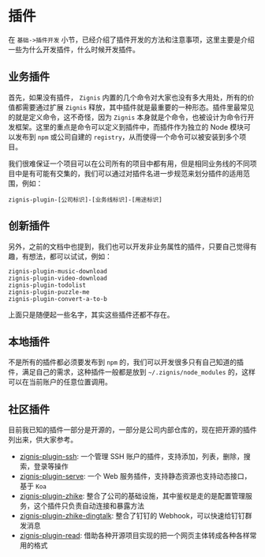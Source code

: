 # 插件

在 `基础->插件开发` 小节，已经介绍了插件开发的方法和注意事项，这里主要是介绍一些为什么开发插件，什么时候开发插件。

## 业务插件

首先，如果没有插件， `Zignis` 内置的几个命令对大家也没有多大用处，所有的价值都需要通过扩展 `Zignis` 释放，其中插件就是最重要的一种形态。插件里最常见的就是定义命令，这不奇怪，因为 `Zignis` 本身就是个命令，也被设计为命令行开发框架。这里的重点是命令可以定义到插件中，而插件作为独立的 Node 模块可以发布到 `npm` 或公司自建的 `registry`，从而使得一个命令可以被安装到多个项目。

我们很难保证一个项目可以在公司所有的项目中都有用，但是相同业务线的不同项目中是有可能有交集的，我们可以通过对插件名进一步规范来划分插件的适用范围，例如：

```
zignis-plugin-[公司标识]-[业务线标识]-[用途标识]
```

## 创新插件

另外，之前的文档中也提到，我们也可以开发非业务属性的插件，只要自己觉得有趣，有想法，都可以试试，例如：

```
zignis-plugin-music-download
zignis-plugin-video-download
zignis-plugin-todolist
zignis-plugin-puzzle-me
zignis-plugin-convert-a-to-b
```

上面只是随便起一些名字，其实这些插件还都不存在。

## 本地插件

不是所有的插件都必须要发布到 `npm` 的，我们可以开发很多只有自己知道的插件，满足自己的需求，这种插件一般都是放到 `~/.zignis/node_modules` 的，这样可以在当前账户的任意位置调用。

## 社区插件

目前我已知的插件一部分是开源的，一部分是公司内部仓库的，现在把开源的插件列出来，供大家参考。

- [zignis-plugin-ssh](https://github.com/zhike-team/zignis-plugin-ssh): 一个管理 SSH 账户的插件，支持添加，列表，删除，搜索，登录等操作
- [zignis-plugin-serve](https://github.com/zhike-team/zignis-plugin-serve): 一个 Web 服务插件，支持静态资源也支持动态接口，基于 `Koa`
- [zignis-plugin-zhike](https://github.com/zhike-team/zignis-plugin-zhike): 整合了公司的基础设施，其中鉴权是走的是配置管理服务，这个插件只负责自动连接和暴露方法
- [zignis-plugin-zhike-dingtalk](https://github.com/zhike-team/zignis-plugin-zhike-dingtalk): 整合了钉钉的 Webhook，可以快速给钉钉群发消息
- [zignis-plugin-read](https://github.com/vipzhicheng/zignis-plugin-read): 借助各种开源项目实现的把一个网页主体转成各种各样常用的格式

